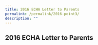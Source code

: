 ```yaml
---
title: 2016 ECHA Letter to Parents
permalink: /permalink/2016-point3/
description: ""
---
```

## 2016 ECHA Letter to Parents
